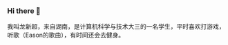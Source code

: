 ### Hi there 👋
我叫龙新超，来自湖南，是计算机科学与技术大三的一名学生，平时喜欢打游戏，听歌（Eason的歌曲），有时间还会去健身。
<!--
**acofGDUT/acofGDUT** is a ✨ _special_ ✨ repository because its `README.md` (this file) appears on your GitHub profile.

Here are some ideas to get you started:

- 🔭 I’m currently working on ...
- 🌱 I’m currently learning ...
- 👯 I’m looking to collaborate on ...
- 🤔 I’m looking for help with ...
- 💬 Ask me about ...
- 📫 How to reach me: ...
- 😄 Pronouns: ...
- ⚡ Fun fact: ...
-->
